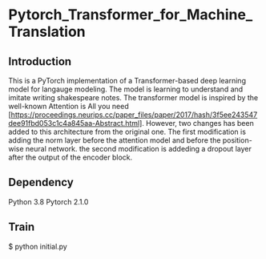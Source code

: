 # Pytorch_Transformer_for_Machine_Translation
## Introduction
This is a PyTorch implementation of a Transformer-based deep learning model for langauge modeling. The model is learning to understand and imitate writing shakespeare notes. The transformer model is inspired by the well-known Attention is All you need [https://proceedings.neurips.cc/paper_files/paper/2017/hash/3f5ee243547dee91fbd053c1c4a845aa-Abstract.html]. However, two changes has been added to this architecture from the original one. The first modification is adding the norm layer before the attention model and before the position-wise neural network. the second modification is addeding a dropout layer after the output of the encoder block.

## Dependency
Python 3.8
Pytorch 2.1.0

## Train
$ python initial.py

